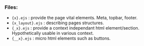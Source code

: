 ### Files:
- `{x}.ejs` : provide the page vital elements. Meta, topbar, footer.
- `{x_layout}.ejs` : describing pages structures.
- `{_x}.ejs` : provide a context independant html element/section. Hypothetically usable in various context.
- `{__x}.ejs` : micro html elements such as buttons.

